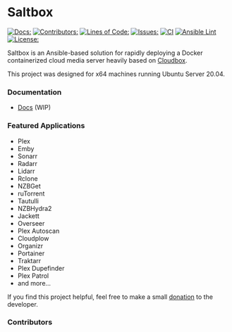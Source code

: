 # Saltbox
[![Docs:](https://img.shields.io/badge/docs-docs.saltbox.dev-blue)](https://docs.saltbox.dev)
[![Contributors:](https://img.shields.io/github/contributors/saltyorg/Saltbox?color=blue)](https://github.com/saltyorg/Saltbox/graphs/contributors)
[![Lines of Code:](https://img.shields.io/tokei/lines/github/saltyorg/Saltbox)](https://github.com/saltyorg/Saltbox)
[![Issues:](https://img.shields.io/github/issues/saltyorg/Saltbox?color=blue)](https://github.com/saltyorg/Saltbox/issues)
[![CI](https://github.com/saltyorg/Saltbox/actions/workflows/saltbox.yml/badge.svg)](https://github.com/saltyorg/Saltbox/actions/workflows/saltbox.yml)
[![Ansible Lint](https://github.com/saltyorg/Saltbox/actions/workflows/ansible-lint.yml/badge.svg)](https://github.com/saltyorg/Saltbox/actions/workflows/ansible-lint.yml)
[![License:](https://img.shields.io/github/license/saltyorg/Saltbox)](LICENSE.md)


Saltbox is an Ansible-based solution for rapidly deploying a Docker containerized cloud media server heavily based on [Cloudbox](https://github.com/Cloudbox/Cloudbox).

This project was designed for x64 machines running Ubuntu Server 20.04.

### Documentation

- [Docs](https://docs.saltbox.dev) (WIP)

### Featured Applications

- Plex
- Emby
- Sonarr
- Radarr
- Lidarr
- Rclone
- NZBGet
- ruTorrent
- Tautulli
- NZBHydra2
- Jackett
- Overseer
- Plex Autoscan
- Cloudplow
- Organizr
- Portainer
- Traktarr
- Plex Dupefinder
- Plex Patrol
- and more...

If you find this project helpful, feel free to make a small [donation](https://github.com/sponsors/saltydk) to the developer.

### Contributors
